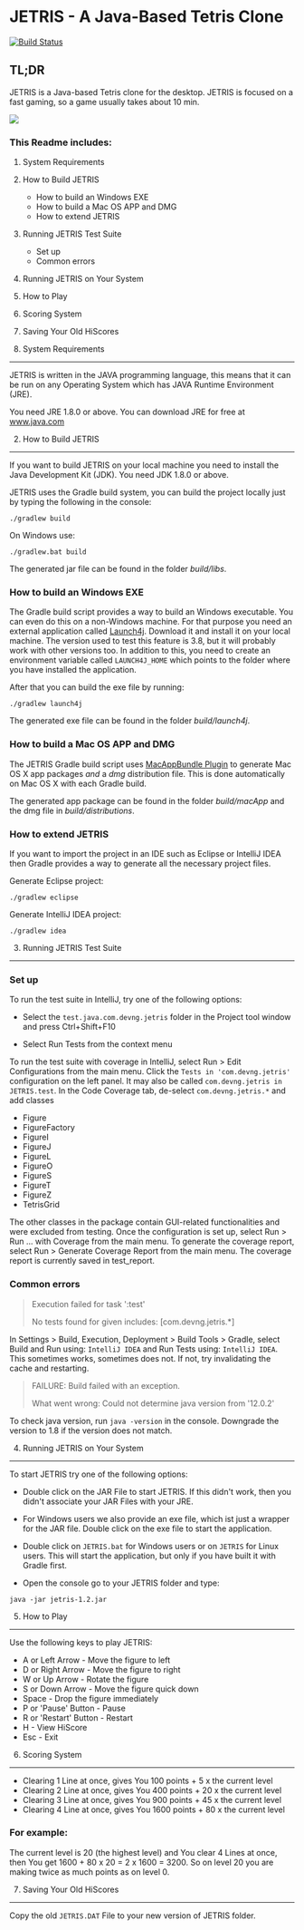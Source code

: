 # JETRIS - A Java-Based Tetris Clone

[![Build Status](https://travis-ci.org/devng/jetris.svg?branch=master)](https://travis-ci.org/devng/jetris)

## TL;DR

JETRIS is a Java-based Tetris clone for the desktop. JETRIS is focused on a fast gaming, so a game usually takes about 10 min.

![](screenshot.png?raw=true)

### This Readme includes:

1. System Requirements
2. How to Build JETRIS
   * How to build an Windows EXE
   * How to build a Mac OS APP and DMG
   * How to extend JETRIS
3. Running JETRIS Test Suite
   * Set up
   * Common errors
4. Running JETRIS on Your System
5. How to Play
6. Scoring System
7. Saving Your Old HiScores


1. System Requirements
----------------------

JETRIS is written in the JAVA programming language, this means that it can be run on any Operating System which has JAVA Runtime Environment (JRE).

You need JRE 1.8.0 or above. You can download JRE for free at www.java.com

2. How to Build JETRIS
----------------------
If you want to build JETRIS on your local machine you need to install the Java Development Kit (JDK). You need JDK 1.8.0 or above.

JETRIS uses the Gradle build system, you can build the project locally just by typing the following in the console:

```
./gradlew build
```

On Windows use:
```
./gradlew.bat build
```

The generated jar file can be found in the folder _build/libs_.

### How to build an Windows EXE
The Gradle build script provides a way to build an Windows executable. You can even do this on a non-Windows machine. For that purpose you need an external application called
[Launch4j](http://launch4j.sourceforge.net/). Download it and install it on your local machine. The version used to test this feature is 3.8, but it will probably work with
other versions too. In addition to this, you need to create an environment variable called `LAUNCH4J_HOME` which points to the folder where you have installed the application.

After that you can build the exe file by running:
```
./gradlew launch4j
```

The generated exe file can be found in the folder _build/launch4j_.

### How to build a Mac OS APP and DMG
The JETRIS Gradle build script uses [MacAppBundle Plugin](https://github.com/crotwell/gradle-macappbundle) to generate Mac OS X app packages _and_ a _dmg_ distribution file.
This is done automatically on Mac OS X with each Gradle build.

The generated app package can be found in the folder _build/macApp_ and the dmg file in _build/distributions_.

### How to extend JETRIS
If you want to import the project in an IDE such as Eclipse or IntelliJ IDEA then Gradle provides a way to generate all the necessary project files.

Generate Eclipse project:
```
./gradlew eclipse
```

Generate IntelliJ IDEA project:
```
./gradlew idea
```

3. Running JETRIS Test Suite
--------------------------------

### Set up

To run the test suite in IntelliJ, try one of the following options:

* Select the `test.java.com.devng.jetris` folder in the Project tool window and press Ctrl+Shift+F10

* Select Run Tests from the context menu

To run the test suite with coverage in IntelliJ, select Run > Edit Configurations from the main menu.
Click the `Tests in 'com.devng.jetris'` configuration on the left panel. It may also be called 
`com.devng.jetris in JETRIS.test`. In the Code Coverage tab, de-select `com.devng.jetris.*` and add classes
* Figure
* FigureFactory
* FigureI
* FigureJ
* FigureL
* FigureO
* FigureS
* FigureT
* FigureZ
* TetrisGrid

The other classes in the package contain GUI-related functionalities and were excluded from testing.
Once the configuration is set up, select Run > Run ... with Coverage from the main menu. To generate the
coverage report, select Run > Generate Coverage Report from the main menu. The coverage report is currently saved
in test_report.

### Common errors
> Execution failed for task ':test'
> 
> No tests found for given includes: [com.devng.jetris.*]

In Settings > Build, Execution, Deployment > Build Tools > Gradle, select Build and Run using: `IntelliJ IDEA` and 
Run Tests using: `IntelliJ IDEA`. This sometimes works, sometimes does not. If not, try invalidating the cache
and restarting.

> FAILURE: Build failed with an exception.
> 
> What went wrong:
> Could not determine java version from '12.0.2'

To check java version, run `java -version` in the console. Downgrade the version to 1.8 if the version does not match.

4. Running JETRIS on Your System
--------------------------------

To start JETRIS try one of the following options: 

* Double click on the JAR File to start JETRIS. If this didn't work, then you didn't associate your JAR Files with your JRE.

* For Windows users we also provide an exe file, which ist just a wrapper for the JAR file. Double click on the exe file to start the application.

* Double click on `JETRIS.bat` for Windows users or on `JETRIS` for Linux users. This will start the application, but only if you have built it with Gradle first.

* Open the console go to your JETRIS folder and type: 
```
java -jar jetris-1.2.jar
```

5. How to Play
--------------

Use the following keys to play JETRIS:

* A or Left Arrow - Move the figure to left
* D or Right Arrow - Move the figure to right
* W or Up Arrow - Rotate the figure
* S or Down Arrow - Move the figure quick down
* Space - Drop the figure immediately
* P or 'Pause' Button - Pause
* R or 'Restart' Button - Restart
* H - View HiScore
* Esc - Exit

6. Scoring System
-----------------

* Clearing 1 Line at once, gives You 100 points + 5 x the current level
* Clearing 2 Line at once, gives You 400 points + 20 x the current level
* Clearing 3 Line at once, gives You 900 points + 45 x the current level
* Clearing 4 Line at once, gives You 1600 points + 80 x the current level

### For example: 

The current level is 20 (the highest level) and You clear 4 Lines at once, then You get 1600 + 80 x 20 = 2 x 1600 = 3200. So on level 20 you are making twice as much points as on level 0.

7. Saving Your Old HiScores
---------------------------

Copy the old `JETRIS.DAT` File to your new version of JETRIS folder.
